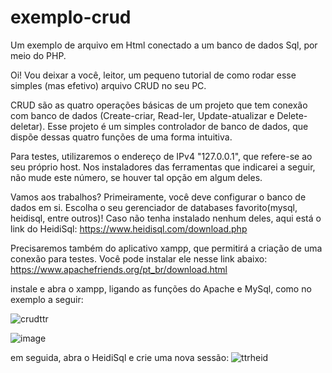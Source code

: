 # exemplo-crud
Um exemplo de arquivo em Html conectado a um banco de dados Sql, por meio do PHP.

Oi! Vou deixar a você, leitor, um pequeno tutorial de como rodar esse simples (mas efetivo) arquivo CRUD no seu PC.

CRUD são as quatro operações básicas de um projeto que tem conexão com banco de dados (Create-criar, Read-ler, Update-atualizar e Delete-deletar).
Esse projeto é um simples controlador de banco de dados, que dispõe dessas quatro funções de uma forma intuitiva.

Para testes, utilizaremos o endereço de IPv4 "127.0.0.1", que refere-se ao seu próprio host. Nos instaladores das ferramentas que indicarei a seguir, não mude este número, se houver tal opção em algum deles.

Vamos aos trabalhos? Primeiramente, você deve configurar o banco de dados em si. Escolha o seu gerenciador de databases favorito(mysql, heidisql, entre outros)!
Caso não tenha instalado nenhum deles, aqui está o link do HeidiSql:
https://www.heidisql.com/download.php

Precisaremos também do aplicativo xampp, que permitirá a criação de uma conexão para testes. Você pode instalar ele nesse link abaixo:
https://www.apachefriends.org/pt_br/download.html

instale e abra o xampp, ligando as funções do Apache e MySql, como no exemplo a seguir:

![crudttr](https://user-images.githubusercontent.com/105890630/228078678-81fdc734-63d2-4eb3-9ee6-b0c5f8050a07.png)

![image](https://user-images.githubusercontent.com/105890630/228077036-9d7bcc05-5bd1-4ff5-9841-31bcb65a2097.png)

em seguida, abra o HeidiSql e crie uma nova sessão:
![ttrheid](https://user-images.githubusercontent.com/105890630/228086603-84950eaf-9e3c-4053-9c63-404af5451554.png)


<codigo sql aqui>

